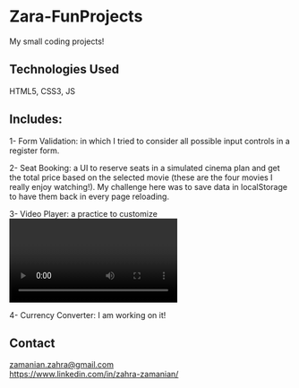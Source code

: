 # Zara-FunProjects
My small coding projects!

## Technologies Used
HTML5, CSS3, JS


## Includes:
1- Form Validation: in which I tried to consider all possible input controls in a register form. 

2- Seat Booking: a UI to reserve seats in a simulated cinema plan and get the total price based on the selected movie (these are the four movies  I really enjoy watching!). My challenge here was to save data in localStorage to have them back in every page reloading. 

3- Video Player: a practice to customize <video> in html file without using "controls" attribute.

4- Currency Converter: I am working on it!


## Contact
zamanian.zahra@gmail.com  
https://www.linkedin.com/in/zahra-zamanian/
